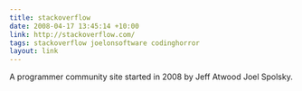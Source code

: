 ```yaml
---
title: stackoverflow
date: 2008-04-17 13:45:14 +10:00
link: http://stackoverflow.com/
tags: stackoverflow joelonsoftware codinghorror
layout: link
---
```

A programmer community site started in 2008 by Jeff Atwood Joel Spolsky.
